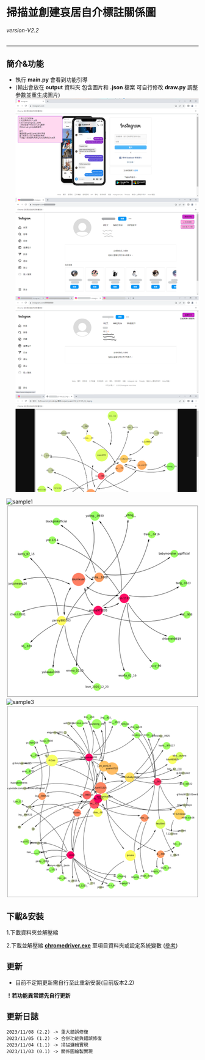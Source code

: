 # 掃描並創建哀居自介標註關係圖
###### *version-V2.2* 
---
## 簡介&功能
- 執行 **main.py** 會看到功能引導
- (輸出會放在 **output** 資料夾 包含圖片和 **.json** 檔案 可自行修改 **draw.py** 調整參數並重生成圖片)
![sample1](https://github.com/jx06T/Self-introduction-annotation-relationship-diagram_instagram_PY/blob/main/img/note1.png)
![sample1](https://github.com/jx06T/Self-introduction-annotation-relationship-diagram_instagram_PY/blob/main/img/note2.png)
![sample1](https://github.com/jx06T/Self-introduction-annotation-relationship-diagram_instagram_PY/blob/main/img/note3.png)
![sample1](https://github.com/jx06T/Self-introduction-annotation-relationship-diagram_instagram_PY/blob/main/img/note4.png)

![sample1](https://github.com/jx06T/Self-introduction-annotation-relationship-diagram_instagram_PY/blob/main/img/Sample1.png)
![sample2](https://github.com/jx06T/Self-introduction-annotation-relationship-diagram_instagram_PY/blob/main/img/Sample2.png)
![sample3](https://github.com/jx06T/Self-introduction-annotation-relationship-diagram_instagram_PY/blob/main/img/Sample3.png)
![sample4](https://github.com/jx06T/Self-introduction-annotation-relationship-diagram_instagram_PY/blob/main/img/Sample4.png)


## 下載&安裝
1.下載資料夾並解壓縮 

2.下載並解壓縮 [**chromedriver.exe**](https://googlechromelabs.github.io/chrome-for-testing/#stable) 至項目資料夾或設定系統變數 ([參考](https://medium.com/@bob800530/selenium-1-%E9%96%8B%E5%95%9Fchrome%E7%80%8F%E8%A6%BD%E5%99%A8-21448980dff9))

## 更新
- 目前不定期更新需自行至此重新安裝(目前版本2.2)

**__！若功能異常請先自行更新__**

## 更新日誌
    2023/11/08 (2.2) -> 重大錯誤修復
    2023/11/05 (1.2) -> 合併功能與錯誤修復
    2023/11/04 (1.1) -> 掃描邏輯實現
    2023/11/03 (0.1) -> 關係圖繪製實現
    

